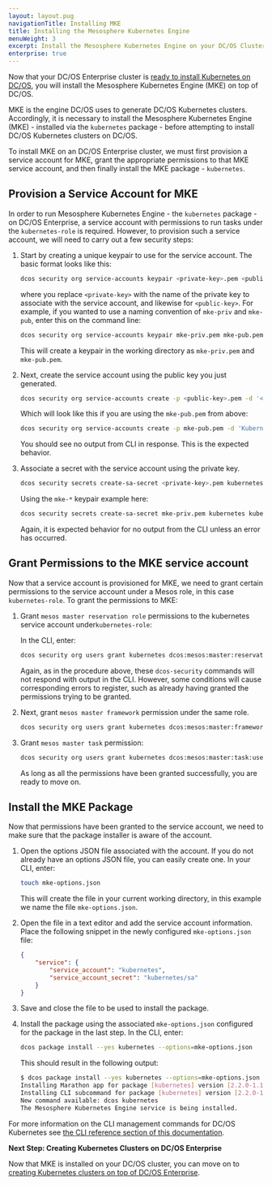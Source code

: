 ```yaml
---
layout: layout.pug
navigationTitle: Installing MKE
title: Installing the Mesosphere Kubernetes Engine
menuWeight: 3
excerpt: Install the Mesosphere Kubernetes Engine on your DC/OS Cluster
enterprise: true
---
```


Now that your DC/OS Enterprise cluster is [ready to install Kubernetes on DC/OS](/services/kubernetes/2.2.0-1.13.3/getting-started/setting-up/), you will install the Mesosphere Kubernetes Engine (MKE) on top of DC/OS.

MKE is the engine DC/OS uses to generate DC/OS Kubernetes clusters. Accordingly, it is necessary to install the Mesosphere Kubernetes Engine (MKE) - installed via the `kubernetes` package - before attempting to install DC/OS Kubernetes clusters on DC/OS.

To install MKE on an DC/OS Enterprise cluster, we must first provision a service account for MKE, grant the appropriate permissions to that MKE service account, and then finally install the MKE package - `kubernetes`.

## Provision a Service Account for MKE

In order to run Mesosphere Kubernetes Engine - the `kubernetes` package - on DC/OS Enterprise, a service account with permissions to run tasks under the `kubernetes-role` is required. However, to provision such a service account, we will need to carry out a few security steps:

1. Start by creating a unique keypair to use for the service account. The basic format looks like this:

    ```bash
    dcos security org service-accounts keypair <private-key>.pem <public-key>.pem
    ```

    where you replace `<private-key>` with the name of the private key to associate with the service account, and likewise for `<public-key>`. For example, if you wanted to use a naming convention of `mke-priv` and `mke-pub`, enter this on the command line:

    ```bash
    dcos security org service-accounts keypair mke-priv.pem mke-pub.pem
    ```

    This will create a keypair in the working directory as `mke-priv.pem` and `mke-pub.pem`.

1. Next, create the service account using the public key you just generated.

    ```bash
    dcos security org service-accounts create -p <public-key>.pem -d '<Description>' kubernetes
    ```

    Which will look like this if you are using the `mke-pub.pem` from above:

    ```bash
    dcos security org service-accounts create -p mke-pub.pem -d 'Kubernetes service account' kubernetes
    ```

    You should see no output from CLI in response. This is the expected behavior.

1. Associate a secret with the service account using the private key.

    ```bash
    dcos security secrets create-sa-secret <private-key>.pem kubernetes kubernetes/sa
    ```

    Using the `mke-*` keypair example here:

    ```bash
    dcos security secrets create-sa-secret mke-priv.pem kubernetes kubernetes/sa
    ```

    Again, it is expected behavior for no output from the CLI unless an error has occurred.

## Grant Permissions to the MKE service account

Now that a service account is provisioned for MKE, we need to grant certain permissions to the service account under a Mesos role, in this case `kubernetes-role`. To grant the permissions to MKE:

1. Grant `mesos master reservation role`  permissions to the kubernetes service account under</strong>`kubernetes-role`:

    In the CLI, enter:

    ```bash
    dcos security org users grant kubernetes dcos:mesos:master:reservation:role:kubernetes-role create
    ```

    Again, as in the procedure above, these `dcos-security` commands will not respond with output in the CLI. However, some conditions will cause corresponding errors to register, such as already having granted the permissions trying to be granted.

1. Next, grant  `mesos master framework`  permission under the same role. 

    ```bash
    dcos security org users grant kubernetes dcos:mesos:master:framework:role:kubernetes-role create
    ```

1. Grant `mesos master task` permission: 

    ```bash
    dcos security org users grant kubernetes dcos:mesos:master:task:user:nobody create
    ```

    As long as all the permissions have been granted successfully, you are ready to move on.

## Install the MKE Package

Now that permissions have been granted to the service account, we need to make sure that the package installer is aware of the account.

1. Open the options JSON file associated with the account. If you do not already have an options JSON file, you can easily create one. In your CLI, enter:

    ```bash
    touch mke-options.json
    ```

    This will create the file in your current working directory, in this example we name the file `mke-options.json`.

1. Open the file in a text editor and add the service account information. Place the following snippet in the newly configured `mke-options.json` file:

    ```json
    {
        "service": {
            "service_account": "kubernetes",
            "service_account_secret": "kubernetes/sa"
        }
    }
    ```

1. Save and close the file to be used to install the package.

1. Install the package using the associated `mke-options.json` configured for the package in the last step. In the CLI, enter:

    ```bash
    dcos package install --yes kubernetes --options=mke-options.json
    ```

    This should result in the following output:

    ```bash
    $ dcos package install --yes kubernetes --options=mke-options.json
    Installing Marathon app for package [kubernetes] version [2.2.0-1.13.3]
    Installing CLI subcommand for package [kubernetes] version [2.2.0-1.13.3]
    New command available: dcos kubernetes
    The Mesosphere Kubernetes Engine service is being installed.
    ```

For more information on the CLI management commands for DC/OS Kubernetes see [the CLI reference section of this documentation](/services/kubernetes/2.2.0-1.13.3/cli/).

**Next Step: Creating Kubernetes Clusters on DC/OS Enterprise**

Now that MKE is installed on your DC/OS cluster, you can move on to [creating Kubernetes clusters on top of DC/OS Enterprise](/services/kubernetes/2.2.0-1.13.3/getting-started/creating-clusters/).
